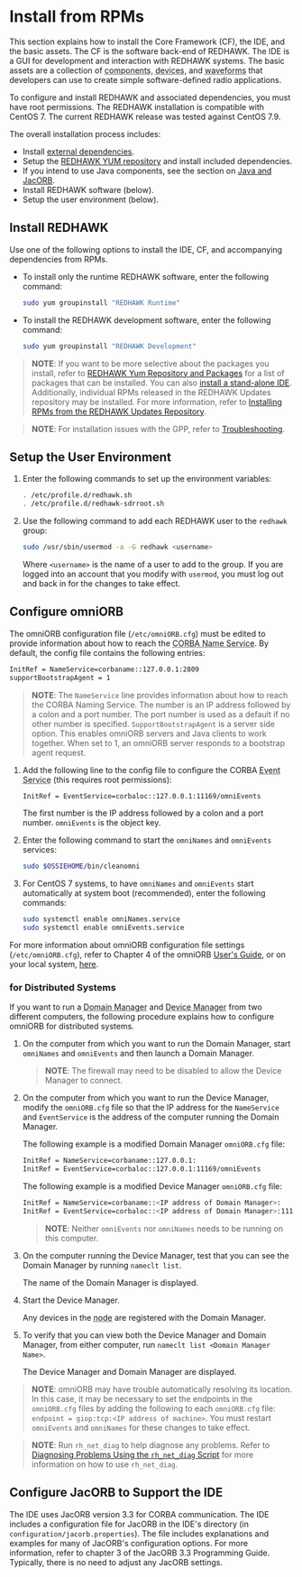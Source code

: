 # Install from RPMs

This section explains how to install the Core Framework (CF), the IDE, and the basic assets. The CF is the software back-end of REDHAWK. The IDE is a GUI for development and interaction with REDHAWK systems. The basic assets are a collection of <abbr title="See Glossary.">components</abbr>, <abbr title="See Glossary.">devices</abbr>, and <abbr title="See Glossary.">waveforms</abbr> that developers can use to create simple software-defined radio applications.

To configure and install REDHAWK and associated dependencies, you must have root permissions. The REDHAWK installation is compatible with  CentOS 7.  The current REDHAWK release was tested against CentOS 7.9.

The overall installation process includes:

- Install [external dependencies](external-dependencies.md).
- Setup the [REDHAWK YUM repository](redhawk-yum-repo.md) and install included dependencies.
- If you intend to use Java components, see the section on [Java and JacORB](java-and-jacorb.html).
- Install REDHAWK software (below).
- Setup the user environment (below).

## Install REDHAWK

Use one of the following options to install the IDE, CF, and accompanying dependencies from RPMs.

  - To install only the runtime REDHAWK software, enter the following command:

    ```bash
    sudo yum groupinstall "REDHAWK Runtime"
    ```

  - To install the REDHAWK development software, enter the following command:

    ```bash
    sudo yum groupinstall "REDHAWK Development"
    ```

> **NOTE**:  If you want to be more selective about the packages you install, refer to [REDHAWK Yum Repository and Packages](redhawk-yum-repo.html) for a list of packages that can be installed. You can also [install a stand-alone IDE](ide.html).  Additionally, individual RPMs released in the REDHAWK Updates repository may be installed. For more information, refer to [Installing RPMs from the REDHAWK Updates Repository](redhawk-yum-repo.html#the-updates-repository).

> **NOTE**:  For installation issues with the GPP, refer to [Troubleshooting](troubleshooting.html).  

## Setup the User Environment

1.  Enter the following commands to set up the environment variables:

    ```bash
    . /etc/profile.d/redhawk.sh
    . /etc/profile.d/redhawk-sdrroot.sh

    ```

2.  Use the following command to add each REDHAWK user to the `redhawk` group:

    ```bash
    sudo /usr/sbin/usermod -a -G redhawk <username>

    ```

    Where `<username>` is the name of a user to add to the group. If you are logged into an account that you modify with `usermod`, you must log out and back in for the changes to take effect.

## Configure omniORB

The omniORB configuration file (`/etc/omniORB.cfg`) must be edited to provide information about how to reach the <abbr title="See Glossary.">CORBA Name Service</abbr>. By default, the config file contains the following entries:

```bash
InitRef = NameService=corbaname::127.0.0.1:2809
supportBootstrapAgent = 1
```

> **NOTE**:  The `NameService` line provides information about how to reach the CORBA Naming Service. The number is an IP address followed by a colon and a port number. The port number is used as a default if no other number is specified. `SupportBootstrapAgent` is a server side option. This enables omniORB servers and Java clients to work together. When set to 1, an omniORB server responds to a bootstrap agent request.  

1.  Add the following line to the config file to configure the CORBA <abbr title="See Glossary.">Event Service</abbr> (this requires root permissions):

    ```bash
    InitRef = EventService=corbaloc::127.0.0.1:11169/omniEvents
    ```

    The first number is the IP address followed by a colon and a port number. `omniEvents` is the object key.

1.  Enter the following command to start the `omniNames` and `omniEvents` services:

    ```bash
    sudo $OSSIEHOME/bin/cleanomni
    ```

1.  For CentOS 7 systems, to have `omniNames` and `omniEvents` start automatically at system boot (recommended), enter the following commands:

    ```bash
    sudo systemctl enable omniNames.service
    sudo systemctl enable omniEvents.service
    ```

For more information about omniORB configuration file settings (`/etc/omniORB.cfg`), refer to Chapter 4 of the omniORB [User's Guide](http://omniorb.sourceforge.net/omni42/omniORB/omniORB004.html), or on your local system, [here](file:///usr/share/doc/omniORB-devel-4.2.4/doc/omniORB/omniORB004.html).

### for Distributed Systems

If you want to run a <abbr title="See Glossary.">Domain Manager</abbr> and <abbr title="See Glossary.">Device Manager</abbr> from two different computers, the following procedure explains how to configure omniORB for distributed systems.

1. On the computer from which you want to run the Domain Manager, start `omniNames` and `omniEvents` and then launch a Domain Manager.

    > **NOTE**:  The firewall may need to be disabled to allow the Device Manager to connect.  

1. On the computer from which you want to run the Device Manager, modify the `omniORB.cfg` file so that the IP address for the `NameService` and `EventService` is the address of the computer running the Domain Manager.

    The following example is a modified Domain Manager `omniORB.cfg` file:

    ```bash
    InitRef = NameService=corbaname::127.0.0.1:
    InitRef = EventService=corbaloc::127.0.0.1:11169/omniEvents
    ```

    The following example is a modified Device Manager `omniORB.cfg` file:

    ```bash
    InitRef = NameService=corbaname::<IP address of Domain Manager>:
    InitRef = EventService=corbaloc::<IP address of Domain Manager>:11169/omniEvents
    ```

    > **NOTE**:  Neither `omniEvents` nor `omniNames` needs to be running on this computer.  

1. On the computer running the Device Manager, test that you can see the Domain Manager by running `nameclt list`.

    The name of the Domain Manager is displayed.

1. Start the Device Manager.

    Any devices in the <abbr title="See Glossary.">node</abbr> are registered with the Domain Manager.

1. To verify that you can view both the Device Manager and Domain Manager, from either computer, run `nameclt list <Domain Manager Name>`.

    The Device Manager and Domain Manager are displayed.

> **NOTE**:  omniORB may have trouble automatically resolving its location. In this case, it may be necessary to set the endpoints in the `omniORB.cfg` files by adding the following to each `omniORB.cfg` file: `endpoint = giop:tcp:<IP address of machine>`. You must restart `omniEvents` and `omniNames` for these changes to take effect.  

> **NOTE**:  Run `rh_net_diag` to help diagnose any problems. Refer to [Diagnosing Problems Using the `rh_net_diag` Script](../appendices/troubleshooting/connections.html#diagnosing-problems-using-the-rh_net_diag-script) for more information on how to use `rh_net_diag`.  

## Configure JacORB to Support the IDE

The IDE uses JacORB version 3.3 for CORBA communication. The IDE includes a configuration file for JacORB in the IDE's directory (in `configuration/jacorb.properties`). The file includes explanations and examples for many of JacORB's configuration options. For more information, refer to chapter 3 of the JacORB 3.3 Programming Guide. Typically, there is no need to adjust any JacORB settings.
